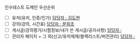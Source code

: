 인수테스트 도메인 우선순위

- [ ] 유저(유저, 인증/인가) [담당자 : 김도현](https://github.com/k-diger)
- [ ] 강의(강의, 시간표) [담당자 : 문희조](https://github.com/hejow)
- [ ] 게시글(강의평가/시험정보/내가 쓴 게시글/공지사항) [담당자 : ]()
- [ ] 관리자 페이지 + 그 외(신고/유저제제/블랙리스트/버전관리) [담당자 : ]()